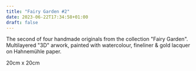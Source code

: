 ```yaml
---
title: "Fairy Garden #2"
date: 2023-06-22T17:34:58+01:00
draft: false
---
```


The second of four handmade originals from the collection "Fairy Garden". Multilayered "3D" arwork, painted with watercolour, fineliner & gold lacquer on Hahnemühle paper. 

20cm x 20cm